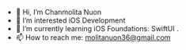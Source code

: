 - 👋 Hi, I’m Chanmolita Nuon
- 👀 I’m interested iOS Development
- 🌱 I’m currently learning iOS Foundations: SwiftUI . 
- 📫 How to reach me: molitanuon36@gmail.com

<!---
molitanuon/molitanuon is a ✨ special ✨ repository because its `README.md` (this file) appears on your GitHub profile.
You can click the Preview link to take a look at your changes.
--->
